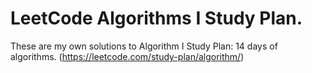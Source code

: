 # LeetCode Algorithms I Study Plan.
These are my own solutions to Algorithm I Study Plan:
14 days of algorithms. (https://leetcode.com/study-plan/algorithm/)

